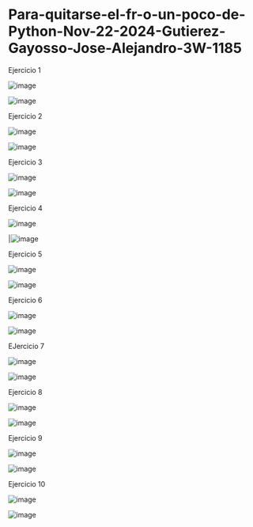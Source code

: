 # Para-quitarse-el-fr-o-un-poco-de-Python-Nov-22-2024-Gutierez-Gayosso-Jose-Alejandro-3W-1185

Ejercicio 1

![image](https://github.com/user-attachments/assets/9ccd8efa-537d-49fc-9d68-cd6a76bc36c2)

![image](https://github.com/user-attachments/assets/22701eba-841f-441c-89eb-f1e9f477e394)

Ejercicio 2

![image](https://github.com/user-attachments/assets/866f756d-4584-44b8-b082-952e6edba054)

![image](https://github.com/user-attachments/assets/85e7c718-876e-45d6-a353-07091f3082ca)

Ejercicio 3

![image](https://github.com/user-attachments/assets/94ca4625-2226-44a6-8742-797a9704e331)

![image](https://github.com/user-attachments/assets/c7ec62de-40da-4b67-b818-e4fc36e931f2)

Ejercicio 4 

![image](https://github.com/user-attachments/assets/3332060c-4e18-4b9c-a4f5-5ce7ec08ba20)

|![image](https://github.com/user-attachments/assets/397f5d41-23b1-4339-abbe-5ff3dd1a03ad)

Ejercicio 5

![image](https://github.com/user-attachments/assets/3fba6a2d-5122-43cb-b5d2-def6aaf2c31e)

![image](https://github.com/user-attachments/assets/0b3560fb-cea3-47fb-ba08-acbdb18b01c7)

Ejercicio 6

![image](https://github.com/user-attachments/assets/439d2a66-8b57-4d03-af09-3f1385301743)

![image](https://github.com/user-attachments/assets/0c616f01-de41-4ea2-8877-83e828b3ab90)

EJercicio 7

![image](https://github.com/user-attachments/assets/d4984bc2-655d-4023-abdf-7dc7060cad8f)

![image](https://github.com/user-attachments/assets/051042d1-c4ba-4bc1-a20e-63b01c8f413a)

Ejercicio 8

![image](https://github.com/user-attachments/assets/02116df8-310a-4598-b383-09794c984e6f)

![image](https://github.com/user-attachments/assets/cd075f4f-49f4-4891-bb40-d6cf3f828d7d)

Ejercicio 9

![image](https://github.com/user-attachments/assets/eb679ff3-3cf1-4cb3-a727-89d7566a7362)

![image](https://github.com/user-attachments/assets/a0b8ea7a-2374-41db-97c3-7cd2d567cc2e)

Ejercicio 10

![image](https://github.com/user-attachments/assets/ec71c641-033e-47da-8562-8ecaa41cc0e6)

![image](https://github.com/user-attachments/assets/7ab49418-e30c-4399-b03f-065f6fa8e4dd)









































































